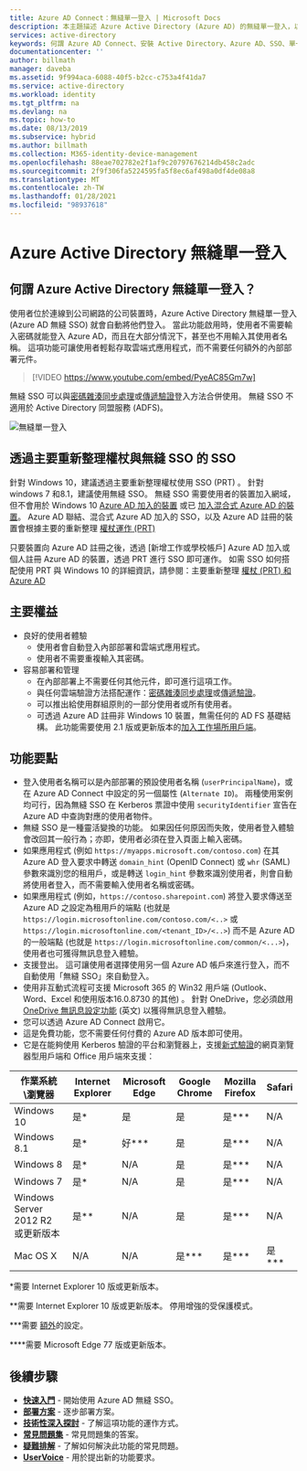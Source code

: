 ```yaml
---
title: Azure AD Connect：無縫單一登入 | Microsoft Docs
description: 本主題描述 Azure Active Directory (Azure AD) 的無縫單一登入，以及它如何讓您為公司網路內部的公司桌面使用者，提供真正的單一登入。
services: active-directory
keywords: 何謂 Azure AD Connect、安裝 Active Directory、Azure AD、SSO、單一登入的必要元件
documentationcenter: ''
author: billmath
manager: daveba
ms.assetid: 9f994aca-6088-40f5-b2cc-c753a4f41da7
ms.service: active-directory
ms.workload: identity
ms.tgt_pltfrm: na
ms.devlang: na
ms.topic: how-to
ms.date: 08/13/2019
ms.subservice: hybrid
ms.author: billmath
ms.collection: M365-identity-device-management
ms.openlocfilehash: 88eae702782e2f1af9c20797676214db458c2adc
ms.sourcegitcommit: 2f9f306fa5224595fa5f8ec6af498a0df4de08a8
ms.translationtype: MT
ms.contentlocale: zh-TW
ms.lasthandoff: 01/28/2021
ms.locfileid: "98937618"
---
```

# <a name="azure-active-directory-seamless-single-sign-on"></a>Azure Active Directory 無縫單一登入

## <a name="what-is-azure-active-directory-seamless-single-sign-on"></a>何謂 Azure Active Directory 無縫單一登入？

使用者位於連線到公司網路的公司裝置時，Azure Active Directory 無縫單一登入 (Azure AD 無縫 SSO) 就會自動將他們登入。 當此功能啟用時，使用者不需要輸入密碼就能登入 Azure AD，而且在大部分情況下，甚至也不用輸入其使用者名稱。 這項功能可讓使用者輕鬆存取雲端式應用程式，而不需要任何額外的內部部署元件。

>[!VIDEO https://www.youtube.com/embed/PyeAC85Gm7w]

無縫 SSO 可以與[密碼雜湊同步處理](how-to-connect-password-hash-synchronization.md)或[傳遞驗證](how-to-connect-pta.md)登入方法合併使用。 無縫 SSO 不適用於 Active Directory 同盟服務 (ADFS)。

![無縫單一登入](./media/how-to-connect-sso/sso1.png)

## <a name="sso-via-primary-refresh-token-vs-seamless-sso"></a>透過主要重新整理權杖與無縫 SSO 的 SSO

針對 Windows 10，建議透過主要重新整理權杖使用 SSO (PRT) 。 針對 windows 7 和8.1，建議使用無縫 SSO。
無縫 SSO 需要使用者的裝置加入網域，但不會用於 Windows 10 [Azure AD 加入的裝置](../devices/concept-azure-ad-join.md) 或已 [加入混合式 Azure AD 的裝置](../devices/concept-azure-ad-join-hybrid.md)。 Azure AD 聯結、混合式 Azure AD 加入的 SSO，以及 Azure AD 註冊的裝置會根據主要的重新整理 [權杖運作 (PRT) ](../devices/concept-primary-refresh-token.md)

只要裝置向 Azure AD 註冊之後，透過 [新增工作或學校帳戶] Azure AD 加入或個人註冊 Azure AD 的裝置，透過 PRT 進行 SSO 即可運作。 如需 SSO 如何搭配使用 PRT 與 Windows 10 的詳細資訊，請參閱：主要重新整理 [權杖 (PRT) 和 Azure AD](../devices/concept-primary-refresh-token.md)


## <a name="key-benefits"></a>主要權益

- 良好的使用者體驗
  - 使用者會自動登入內部部署和雲端式應用程式。
  - 使用者不需要重複輸入其密碼。
- 容易部署和管理
  - 在內部部署上不需要任何其他元件，即可進行這項工作。
  - 與任何雲端驗證方法搭配運作：[密碼雜湊同步處理](how-to-connect-password-hash-synchronization.md)或[傳遞驗證](how-to-connect-pta.md)。
  - 可以推出給使用群組原則的一部分使用者或所有使用者。
  - 可透過 Azure AD 註冊非 Windows 10 裝置，無需任何的 AD FS 基礎結構。 此功能需要使用 2.1 版或更新版本的[加入工作場所用戶端](https://www.microsoft.com/download/details.aspx?id=53554)。

## <a name="feature-highlights"></a>功能要點

- 登入使用者名稱可以是內部部署的預設使用者名稱 (`userPrincipalName`)，或在 Azure AD Connect 中設定的另一個屬性 (`Alternate ID`)。 兩種使用案例均可行，因為無縫 SSO 在 Kerberos 票證中使用 `securityIdentifier` 宣告在 Azure AD 中查詢對應的使用者物件。
- 無縫 SSO 是一種靈活變換的功能。 如果因任何原因而失敗，使用者登入體驗會改回其一般行為；亦即，使用者必須在登入頁面上輸入密碼。
- 如果應用程式 (例如 `https://myapps.microsoft.com/contoso.com`) 在其 Azure AD 登入要求中轉送 `domain_hint` (OpenID Connect) 或 `whr` (SAML) 參數來識別您的租用戶，或是轉送 `login_hint` 參數來識別使用者，則會自動將使用者登入，而不需要輸入使用者名稱或密碼。
- 如果應用程式 (例如，`https://contoso.sharepoint.com`) 將登入要求傳送至 Azure AD 之設定為租用戶的端點 (也就是 `https://login.microsoftonline.com/contoso.com/<..>` 或 `https://login.microsoftonline.com/<tenant_ID>/<..>`) 而不是 Azure AD 的一般端點 (也就是 `https://login.microsoftonline.com/common/<...>`)，使用者也可獲得無訊息登入體驗。
- 支援登出。 這可讓使用者選擇使用另一個 Azure AD 帳戶來進行登入，而不自動使用「無縫 SSO」來自動登入。
- 使用非互動式流程可支援 Microsoft 365 的 Win32 用戶端 (Outlook、Word、Excel 和使用版本16.0.8730 的其他) 。 針對 OneDrive，您必須啟用 [OneDrive 無訊息設定功能](https://techcommunity.microsoft.com/t5/Microsoft-OneDrive-Blog/Previews-for-Silent-Sync-Account-Configuration-and-Bandwidth/ba-p/120894) \(英文\) 以獲得無訊息登入體驗。
- 您可以透過 Azure AD Connect 啟用它。
- 這是免費功能，您不需要任何付費的 Azure AD 版本即可使用。
- 它是在能夠使用 Kerberos 驗證的平台和瀏覽器上，支援[新式驗證](/office365/enterprise/modern-auth-for-office-2013-and-2016)的網頁瀏覽器型用戶端和 Office 用戶端來支援：

| 作業系統\瀏覽器 |Internet Explorer|Microsoft Edge|Google Chrome|Mozilla Firefox|Safari|
| --- | --- |--- | --- | --- | -- 
|Windows 10|是\*|是|是|是\*\*\*|N/A
|Windows 8.1|是\*|好\*\*\*|是|是\*\*\*|N/A
|Windows 8|是\*|N/A|是|是\*\*\*|N/A
|Windows 7|是\*|N/A|是|是\*\*\*|N/A
|Windows Server 2012 R2 或更新版本|是\*\*|N/A|是|是\*\*\*|N/A
|Mac OS X|N/A|N/A|是\*\*\*|是\*\*\*|是\*\*\*


\*需要 Internet Explorer 10 版或更新版本。

\*\*需要 Internet Explorer 10 版或更新版本。 停用增強的受保護模式。

\*\*\*需要 [額外](how-to-connect-sso-quick-start.md#browser-considerations)的設定。

\*\*\*\*需要 Microsoft Edge 77 版或更新版本。

## <a name="next-steps"></a>後續步驟

- [**快速入門**](how-to-connect-sso-quick-start.md) - 開始使用 Azure AD 無縫 SSO。
- [**部署方案**](../manage-apps/plan-sso-deployment.md) - 逐步部署方案。
- [**技術性深入探討**](how-to-connect-sso-how-it-works.md) - 了解這項功能的運作方式。
- [**常見問題集**](how-to-connect-sso-faq.md) - 常見問題集的答案。
- [**疑難排解**](tshoot-connect-sso.md) - 了解如何解決此功能的常見問題。
- [**UserVoice**](https://feedback.azure.com/forums/169401-azure-active-directory/category/160611-directory-synchronization-aad-connect) - 用於提出新的功能要求。
